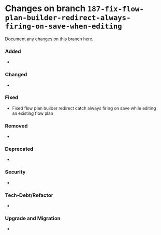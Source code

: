 # Changes on branch `187-fix-flow-plan-builder-redirect-always-firing-on-save-when-editing`
Document any changes on this branch here.
### Added
- 

### Changed
- 

### Fixed
- Fixed flow plan builder redirect catch always firing on save while editing an existing flow plan 

### Removed
- 

### Deprecated
- 

### Security
- 

### Tech-Debt/Refactor
- 

### Upgrade and Migration
- 
